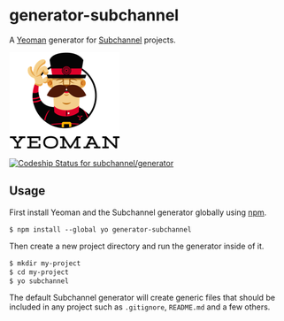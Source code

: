# generator-subchannel

A [Yeoman](http://yeoman.io) generator for [Subchannel](https://subchannel.io) projects.

![](assets/yeoman-logo.png)

[![Codeship Status for subchannel/generator](https://codeship.com/projects/df4819d0-3760-0134-ffd1-02b643534a44/status?branch=master)](https://codeship.com/projects/165790)

## Usage

First install Yeoman and the Subchannel generator globally using [npm](https://npmjs.org).

```
$ npm install --global yo generator-subchannel
```

Then create a new project directory and run the generator inside of it.

```
$ mkdir my-project
$ cd my-project
$ yo subchannel
```

The default Subchannel generator will create generic files that should be included in any project such as `.gitignore`, `README.md` and a few others.
